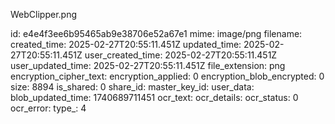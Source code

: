 WebClipper.png

id: e4e4f3ee6b95465ab9e38706e52a67e1
mime: image/png
filename: 
created_time: 2025-02-27T20:55:11.451Z
updated_time: 2025-02-27T20:55:11.451Z
user_created_time: 2025-02-27T20:55:11.451Z
user_updated_time: 2025-02-27T20:55:11.451Z
file_extension: png
encryption_cipher_text: 
encryption_applied: 0
encryption_blob_encrypted: 0
size: 8894
is_shared: 0
share_id: 
master_key_id: 
user_data: 
blob_updated_time: 1740689711451
ocr_text: 
ocr_details: 
ocr_status: 0
ocr_error: 
type_: 4